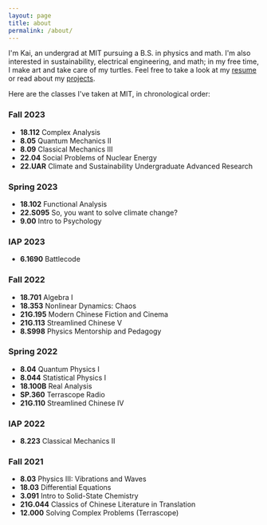 ```yaml
---
layout: page
title: about
permalink: /about/
---
```


I'm Kai, an undergrad at MIT pursuing a B.S. in physics and math. I'm also interested in sustainability, electrical engineering, and math; in my free time, I make art and take care of my turtles. Feel free to take a look at my [resume](https://tidalove.github.io/files/VAN_BRUNT_Kai_2023.pdf) or read about my [projects](https://tidalove.github.io/archive/).

Here are the classes I've taken at MIT, in chronological order:

### Fall 2023
- **18.112** Complex Analysis
- **8.05** Quantum Mechanics II
- **8.09** Classical Mechanics III
- **22.04** Social Problems of Nuclear Energy
- **22.UAR** Climate and Sustainability Undergraduate Advanced Research

### Spring 2023
- **18.102** Functional Analysis
- **22.S095** So, you want to solve climate change?
- **9.00** Intro to Psychology

### IAP 2023
- **6.1690** Battlecode

### Fall 2022
- **18.701** Algebra I
- **18.353** Nonlinear Dynamics: Chaos
- **21G.195** Modern Chinese Fiction and Cinema
- **21G.113** Streamlined Chinese V
- **8.S998** Physics Mentorship and Pedagogy

### Spring 2022
- **8.04** Quantum Physics I
- **8.044** Statistical Physics I
- **18.100B** Real Analysis
- **SP.360** Terrascope Radio
- **21G.110** Streamlined Chinese IV

### IAP 2022
- **8.223** Classical Mechanics II

### Fall 2021
- **8.03** Physics III: Vibrations and Waves
- **18.03** Differential Equations
- **3.091** Intro to Solid-State Chemistry
- **21G.044** Classics of Chinese Literature in Translation
- **12.000** Solving Complex Problems (Terrascope)
